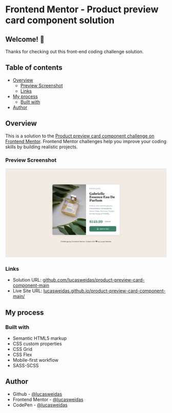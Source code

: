 # Frontend Mentor - Product preview card component solution

## Welcome! 👋

Thanks for checking out this front-end coding challenge solution.

## Table of contents

- [Overview](#overview)
  - [Preview Screenshot](#preview-screenshot)
  - [Links](#links)
- [My process](#my-process)
  - [Built with](#built-with)
- [Author](#author)

## Overview

This is a solution to the [Product preview card component challenge on Frontend Mentor](https://www.frontendmentor.io/challenges/product-preview-card-component-GO7UmttRfa). Frontend Mentor challenges help you improve your coding skills by building realistic projects.

### Preview Screenshot

![Preview for the Product preview card component](./preview/desktop-preview.png)

### Links

- Solution URL: [github.com/lucasweidas/product-preview-card-component-main](https://github.com/lucasweidas/product-preview-card-component-main)
- Live Site URL: [lucasweidas.github.io/product-preview-card-component-main/](https://lucasweidas.github.io/product-preview-card-component-main/)

## My process

### Built with

- Semantic HTML5 markup
- CSS custom properties
- CSS Grid
- CSS Flex
- Mobile-first workflow
- SASS-SCSS

## Author

- Github - [@lucasweidas](https://github.com/LucasWeidas)
- Frontend Mentor - [@lucasweidas](https://www.frontendmentor.io/profile/lucasweidas)
- CodePen - [@lucasweidas](https://codepen.io/lucasweidas)

